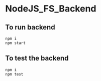 # NodeJS_FS_Backend

## To run backend

```shell
npm i
npm start
```

## To test the backend

```shell
npm i
npm test
```

